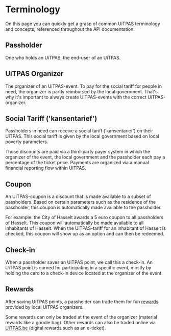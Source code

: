 # Terminology

On this page you can quickly get a grasp of common UiTPAS terminology and concepts, referenced throughout the API documentation.

## Passholder

One who holds an UiTPAS, the end-user of an UiTPAS.

## UiTPAS Organizer

The organizer of an UiTPAS-event. To pay for the social tariff for people in need, the organizer is partly reimbursed by the local government. That's why it's important to always create UiTPAS-events with the correct UiTPAS-organizer.

## Social Tariff ('kansentarief')

Passholders in need can receive a social tariff ('kansentarief') on their UiTPAS. 
This social tariff is given by the local government based on local poverty parameters. 

Those discounts are paid via a third-party payer system in which the organizer of the event, the local government and the passholder each pay a percentage of the ticket price. Payments are organized via a manual financial reporting flow within UiTPAS.

## Coupon

An UiTPAS-coupon is a discount that is made available to a subset of passholders.
Based on certain parameters such as the residence of the passholder, this coupon is automatically made available to the passholder.

For example: the City of Hasselt awards a 5 euro coupon to all passholders of Hasselt.
This coupon will automatically be made available to all inhabitants of Hasselt.
When the UiTPAS-tariff for an inhabitant of Hasselt is checked, this coupon will show up as an option and can then be redeemed.

## Check-in

When a passholder saves an UiTPAS point, we call this a check-in.
An UiTPAS point is earned for participating in a specific event, mostly by holding the card to a check-in device located at the organizer of the event.

## Rewards 

After saving UiTPAS points, a passholder can trade them for fun [rewards](https://www.uitpas.be/voordelen-zoeken#/voordelen) provided by local UiTPAS organizers. 

Some rewards can only be traded at the event of the organizer (material rewards like a goodie bag). Other rewards can also be traded online via [UiTPAS.be](http://uitpas.be) (digital rewards such as an e-ticket).